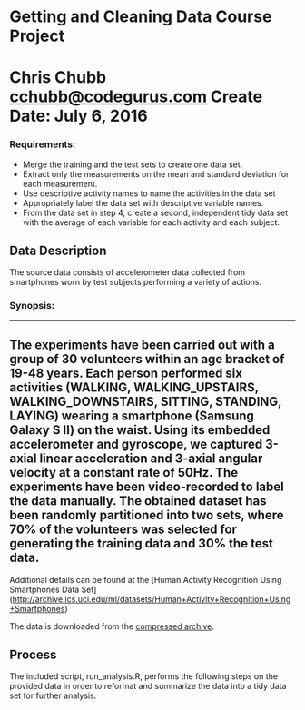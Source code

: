 Getting and Cleaning Data Course Project
========================================
Chris Chubb
cchubb@codegurus.com
Create Date: July 6, 2016
========================================


### Requirements:

  * Merge the training and the test sets to create one data set.
  * Extract only the measurements on the mean and standard deviation for each measurement.
  * Use descriptive activity names to name the activities in the data set
  * Appropriately label the data set with descriptive variable names.
  * From the data set in step 4, create a second, independent tidy data set with the average of each variable for each activity and each subject.

## Data Description

The source data consists of accelerometer data collected from smartphones worn by test subjects performing a variety of actions. 

### Synopsis:

---
The experiments have been carried out with a group of 30 volunteers within an age bracket of 19-48 years. Each person performed six activities (WALKING, WALKING_UPSTAIRS, WALKING_DOWNSTAIRS, SITTING, STANDING, LAYING) wearing a smartphone (Samsung Galaxy S II) on the waist. Using its embedded accelerometer and gyroscope, we captured 3-axial linear acceleration and 3-axial angular velocity at a constant rate of 50Hz. The experiments have been video-recorded to label the data manually. The obtained dataset has been randomly partitioned into two sets, where 70% of the volunteers was selected for generating the training data and 30% the test data. 
---

Additional details can be found at the [Human Activity Recognition Using Smartphones Data Set] (http://archive.ics.uci.edu/ml/datasets/Human+Activity+Recognition+Using+Smartphones)

The data is downloaded from the [compressed archive](https://d396qusza40orc.cloudfront.net/getdata%2Fprojectfiles%2FUCI%20HAR%20Dataset.zip).

## Process

The included script, run_analysis.R, performs the following steps on the provided data in order to reformat and summarize the data into a tidy data set for further analysis.


